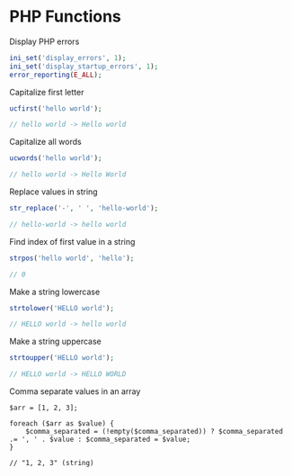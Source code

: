 # PHP Functions

Display PHP errors

```php
ini_set('display_errors', 1);
ini_set('display_startup_errors', 1);
error_reporting(E_ALL);
```

Capitalize first letter

```php
ucfirst('hello world');

// hello world -> Hello world
```

Capitalize all words

```php
ucwords('hello world');

// hello world -> Hello World
```

Replace values in string

```php
str_replace('-', ' ', 'hello-world');

// hello-world -> hello world
```

Find index of first value in a string

```php
strpos('hello world', 'hello');

// 0
```

Make a string lowercase

```php
strtolower('HELLO world');

// HELLO world -> hello world
```

Make a string uppercase

```php
strtoupper('HELLO world');

// HELLO world -> HELLO WORLD
```

Comma separate values in an array

```
$arr = [1, 2, 3];

foreach ($arr as $value) {
    $comma_separated = (!empty($comma_separated)) ? $comma_separated .= ', ' . $value : $comma_separated = $value; 
}

// "1, 2, 3" (string)
```
